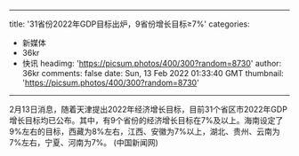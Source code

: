 
---
title: '31省份2022年GDP目标出炉，9省份增长目标≥7%'
categories: 
 - 新媒体
 - 36kr
 - 快讯
headimg: 'https://picsum.photos/400/300?random=8730'
author: 36kr
comments: false
date: Sun, 13 Feb 2022 01:33:40 GMT
thumbnail: 'https://picsum.photos/400/300?random=8730'
---

<div>   
2月13日消息，随着天津提出2022年经济增长目标，目前31个省区市2022年GDP增长目标均已公布。其中，有9个省份的经济增长目标在7%及以上。海南设定了9%左右的目标，西藏为8%左右，江西、安徽为7%以上，湖北、贵州、云南为7%左右，宁夏、河南为7%。 (中国新闻网)  
</div>
            